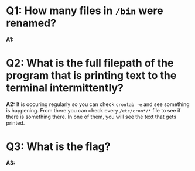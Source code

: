 # Q1: How many files in `/bin` were renamed?
**A1:** 

# Q2: What is the full filepath of the program that is printing text to the terminal intermittently?
**A2:** It is occuring regularly so you can check `crontab -e` and see something is happening. From there you can check every `/etc/cron*/*` file to see if there is something there. In one of them, you will see the text that gets printed.

# Q3: What is the flag?
**A3:**